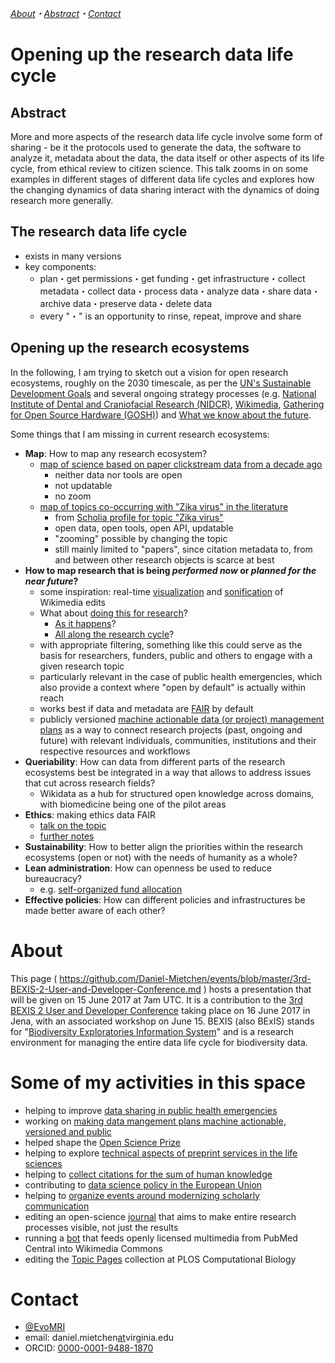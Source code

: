 *[About](#about)・[Abstract](#abstract)・[Contact](#contact)*

# Opening up the research data life cycle

## Abstract

More and more aspects of the research data life cycle involve some form of sharing - be it the protocols used to generate the data, the software to analyze it, metadata about the data, the data itself or other aspects of its life cycle, from ethical review to citizen science. This talk zooms in on some examples in different stages of different data life cycles and explores how the changing dynamics of data sharing interact with the dynamics of doing research more generally.

## The research data life cycle

- exists in many versions
- key components:
  - plan・get permissions・get funding・get infrastructure・collect metadata・collect data・process data・analyze data・share data・archive data・preserve data・delete data
  - every "・" is an opportunity to rinse, repeat, improve and share

## Opening up the research ecosystems

In the following, I am trying to sketch out a vision for open research ecosystems, roughly on the 2030 timescale, as per the [UN's Sustainable Development Goals](https://sustainabledevelopment.un.org/sdgs) and several ongoing strategy processes (e.g. [National Institute of Dental and Craniofacial Research (NIDCR)](https://nidcr2030.ideascale.com/), [Wikimedia](https://2030.wikimedia.org/), [Gathering for Open Source Hardware (GOSH)](https://openscience.ub.uni-bielefeld.de/1025/how-to-make-open-science-hardware-ubiquitous-by-2025)) and [What we know about the future](https://meta.wikimedia.org/wiki/Template:Strategy/Wikimedia_movement/2017/navbox).

Some things that I am missing in current research ecosystems:
- **Map**: How to map any research ecosystem?
  - [map of science based on paper clickstream data from a decade ago](https://doi.org/10.1371/journal.pone.0004803.g005)
    - neither data nor tools are open
    - not updatable
    - no zoom
  - [map of topics co-occurring with "Zika virus" in the literature](https://query.wikidata.org/#%23defaultView%3AGraph%0A%23defaultView%3ATable%0Aselect%20distinct%20%3Ftopic1%20%3Ftopic1Label%20%3Ftopic2%20%3Ftopic2Label%20where%20{%0A%20%20{%20%3Fwork%20wdt%3AP921%2Fwdt%3AP31*%2Fwdt%3AP279*%20wd%3AQ202864%20.%20}%0A%20%20union%20{%20%3Fwork%20wdt%3AP921%2Fwdt%3AP361%2B%20wd%3AQ202864%20.%20}%0A%20%20union%20{%20%3Fwork%20wdt%3AP921%2Fwdt%3AP1269%2B%20wd%3AQ202864%20.%20}%0A%20%20%3Fwork%20wdt%3AP921%20%3Ftopic1%2C%20%3Ftopic2%20.%20%0A%20%20filter%20(wd%3AQ202864%20!%3D%20%3Ftopic1%20%26%26%20wd%3AQ202864%20!%3D%20%3Ftopic2%20%26%26%20%3Ftopic1%20!%3D%20%3Ftopic2)%0A%20%20SERVICE%20wikibase%3Alabel%20{%0A%20%20%20%20bd%3AserviceParam%20wikibase%3Alanguage%20%22en%2Cfr%2Cde%2Cru%2Ces%2Czh%2Cjp%22.%0A%20%20}%0A}%0A%0A)
    - from [Scholia profile for topic "Zika virus"](https://tools.wmflabs.org/scholia/topic/Q202864)
    - open data, open tools, open API, updatable
    - "zooming" possible by changing the topic
    - still mainly limited to "papers", since citation metadata to, from and between other research objects is scarce at best
- **How to map research that is being *performed now* or *planned for the near future*?**
  - some inspiration: real-time [visualization](http://wikistream.wmflabs.org/#namespace=article&robot=true&user=true&wiki=all) and [sonification](http://listen.hatnote.com/#en,fa,ar,sa,es,de,ru,jp,zh,ko) of Wikimedia edits
  - What about [doing this for research](https://github.com/sparcopen/open-research-doathon/issues/34)? 
    - [As it happens](https://www.youtube.com/watch?v=LwW1-X3glak)? 
    - [All along the research cycle](https://doi.org/10.3897/rio.1.e7547)?
  - with appropriate filtering, something like this could serve as the basis for researchers, funders, public and others to engage with a given research topic
  - particularly relevant in the case of public health emergencies, which also provide a context where "open by default" is actually within reach
  - works best if data and metadata are [FAIR](https://doi.org/10.1038/sdata.2016.18) by default
  - publicly versioned [machine actionable data (or project) management plans](https://doi.org/10.3897/rio.3.e13086) as a way to connect research projects (past, ongoing and future) with relevant individuals, communities, institutions and their respective resources and workflows
- **Queriability**: How can data from different parts of the research ecosystems best be integrated in a way that allows to address issues that cut across research fields?
  - Wikidata as a hub for structured open knowledge across domains, with biomedicine being one of the pilot areas
- **Ethics**: making ethics data FAIR
  - [talk on the topic](https://github.com/Daniel-Mietchen/events/blob/master/PIDapalooza.md)
  - [further notes](https://github.com/Daniel-Mietchen/datascience/blob/master/ethics.md)
- **Sustainability**: How to better align the priorities within the research ecosystems (open or not) with the needs of humanity as a whole?
- **Lean administration**: How can openness be used to reduce bureaucracy?
  - e.g. [self-organized fund allocation](https://doi.org/10.1007/s11192-016-2110-3)
- **Effective policies**: How can different policies and infrastructures be made better aware of each other?

# About

This page ( https://github.com/Daniel-Mietchen/events/blob/master/3rd-BEXIS-2-User-and-Developer-Conference.md ) hosts a presentation that will be given on 15 June 2017 at 7am UTC. It is a contribution to the [3rd BEXIS 2 User and Developer Conference](http://fusion.cs.uni-jena.de/bexis2userdevconf2017/) taking place on 16 June 2017 in Jena, with an associated workshop on June 15. BEXIS (also BExIS) stands for "[Biodiversity Exploratories Information System](https://www.bexis.uni-jena.de/)" and is a research environment for managing the entire data life cycle for biodiversity data.

# Some of my activities in this space

- helping to improve [data sharing in public health emergencies](https://doi.org/10.2471/BLT.17.192096)
- working on [making data mangement plans machine actionable, versioned and public](https://doi.org/10.3897/rio.3.e13086)
- helped shape the [Open Science Prize](http://openscienceprize.org/)
- helping to explore [technical aspects of preprint services in the life sciences](https://doi.org/10.3897/rio.3.e11825)
- helping to [collect citations for the sum of human knowledge](https://meta.wikimedia.org/wiki/WikiCite_2017)
- contributing to [data science policy in the European Union](https://github.com/FAIR-EG/consultation)
- helping to [organize events around modernizing scholarly communication](https://www.force11.org/group/force2017-organizing-committee/program-committee)
- editing an open-science [journal](http://riojournal.com/browse_articles) that aims to make entire research processes visible, not just the results
- running a [bot](https://commons.wikimedia.org/wiki/User:Open_Access_Media_Importer_Bot) that feeds openly licensed multimedia from PubMed Central into Wikimedia Commons
- editing the [Topic Pages](http://collections.plos.org/topic-pages) collection at PLOS Computational Biology

# Contact

- [@EvoMRI](https://twitter.com/EvoMRI)
- email: daniel.mietchen[at]()virginia.edu
- ORCID: [0000-0001-9488-1870](http://orcid.org/0000-0001-9488-1870)
